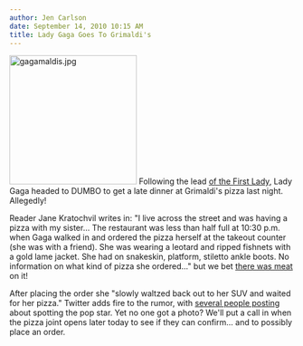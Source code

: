 ```yaml
---
author: Jen Carlson
date: September 14, 2010 10:15 AM
title: Lady Gaga Goes To Grimaldi's
---
```


<p><span class="mt-enclosure mt-enclosure-image" style="display: inline;"> <img alt="gagamaldis.jpg" src="https://web.archive.org/web/20110623151959im_/http://gothamist.com/attachments/arts_jen/gagamaldis.jpg" width="225" height="228" class="image-left"> </span>Following the lead <a href="https://web.archive.org/web/20110623151959/http://gothamist.com/2010/03/25/michelle_obama_grimaldis_better_tha.php">of the First Lady</a>, Lady Gaga headed to DUMBO to get a late dinner at Grimaldi&apos;s pizza last night. Allegedly! </p>

<p>Reader Jane Kratochvil writes in: &quot;I live across the street and was having a pizza with my sister... The restaurant was less than half full at 10:30 p.m. when Gaga walked in and ordered the pizza herself at the takeout counter (she was with a friend).  She was wearing a leotard and ripped fishnets with a gold lame jacket.  She had on snakeskin, platform, stiletto ankle boots.  No information on what kind of pizza she ordered...&quot; but we bet <a href="https://web.archive.org/web/20110623151959/http://gothamist.com/2010/09/13/lady_gaga_distracts_from_scandal_wi.php">there was meat</a> on it! </p>

<p>After placing the order she &quot;slowly waltzed back out to her SUV and waited for her pizza.&quot; Twitter adds fire to the rumor, with <a href="https://web.archive.org/web/20110623151959/http://search.twitter.com/search?q=gaga+grimaldis">several people posting</a> about spotting the pop star. Yet no one got a photo? We&apos;ll put a call in when the pizza joint opens later today to see if they can confirm... and to possibly place an order.</p>